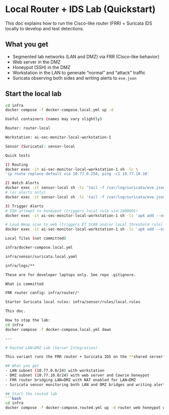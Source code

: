 # Local Router + IDS Lab (Quickstart)

This doc explains how to run the Cisco-like router (FRR) + Suricata IDS locally to develop and test detections.

## What you get
- Segmented lab networks (LAN and DMZ) via FRR (Cisco-like behavior)
- Web server in the DMZ
- Honeypot (SSH) in the DMZ
- Workstation in the LAN to generate “normal” and “attack” traffic
- Suricata observing both sides and writing alerts to `eve.json`

## Start the local lab
```bash
cd infra
docker compose -f docker-compose.local.yml up -d

Useful containers (names may vary slightly)

Router: router-local

Workstation: ai-sec-monitor-local-workstation-1

Sensor (Suricata): sensor-local

Quick tests

1) Routing
docker exec -it ai-sec-monitor-local-workstation-1 sh -lc \
'ip route replace default via 10.77.0.254; ping -c1 10.77.10.10'

2) Watch Alerts
docker exec -it sensor-local sh -lc 'tail -f /var/log/suricata/eve.json'
# (or alerts only)
docker exec -it sensor-local sh -lc 'tail -f /var/log/suricata/eve.json | grep "\"event_type\":\"alert\""'

3) Trigger Alerts
# SSH attempt to honeypot (triggers local rule sid:1000001)
docker exec -it ai-sec-monitor-local-workstation-1 sh -lc 'apk add --no-cache openssh-client >/dev/null || true; ssh -o ConnectTimeout=2 10.77.10.30 || true'

# Loud Nmap scan to web (triggers ET SCAN and/or local threshold rule)
docker exec -it ai-sec-monitor-local-workstation-1 sh -lc 'apk add --no-cache nmap >/dev/null || true; nmap -sS -Pn -p 1-1000 --max-rate 800 10.77.10.10 || true'

Local files (not committed)

infra/docker-compose.local.yml

infra/sensor/suricata.local.yaml

infra/logs/**

These are for developer laptops only. See repo .gitignore.

What is committed

FRR router config: infra/router/*

Starter Suricata local rules: infra/sensor/rules/local.rules

This doc.

How to stop the lab:
cd infra
docker compose -f docker-compose.local.yml down

---

# Routed LAN↔DMZ Lab (Server Integration)

This variant runs the FRR router + Suricata IDS on the **shared server** instead of just a laptop.

## What you get
- LAN subnet (10.77.0.0/24) with workstation
- DMZ subnet (10.77.10.0/24) with web server and Cowrie honeypot
- FRR router bridging LAN↔DMZ with NAT enabled for LAN→DMZ
- Suricata sensor monitoring both LAN and DMZ bridges and writing alerts to `logs/suricata/`

## Start the routed lab
```bash
cd infra
docker compose -f docker-compose.routed.yml up -d router web honeypot workstation sensor
